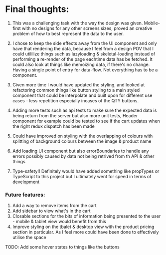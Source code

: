 # Final thoughts:

1. This was a challenging task with the way the design was given. Mobile-first with no designs for any other screens sizes, proved an creative problem of how to best represent the data to the user.

2. I chose to keep the side effects away from the UI component and only have that rendering the data, because I feel from a design POV that I could utililize things such as lazyloading & skeletal-loading instead of performing a re-render of the page eachtime data has be fetched. It could also look at things like memoizing data, if there's no change. Having a single point of entry for data-flow. Not everything has to be a component.

3. Given more time I would have updated the styling, and looked at refactoring common things like button styling to a main styled component that could be interpolate and built upon for different use cases - less repetition especially incases of the QTY buttons.

4. Adding more tests such as api tests to make sure the expected data is being return from the server but also more unit tests, Header component for example could be tested to see if the cart updates when the right redux dispatch has been made

5. Could have improved on styling with the overlapping of colours with splitting of background colours between the image & product name

6. Add loading UI component but also errorBoundaries to handle any errors possibly caused by data not being retrived from th API & other things

7. Type-safety!! Definitely would have added something like propTypes or TypeScript to this project but I ultimately went for speed in terms of development

### Future features:

1. Add a way to remove items from the cart
2. Add sidebar to view what's in the cart
3. Closable sections for the bits of information being presented to the user - mobile & tablet view would benefit from this
4. Improve styling on the tbalet & desktop view with the product pricing section in particular. As I feel more could have been done to effectively utilise the space

TODO: Add some hover states to things like the buttons